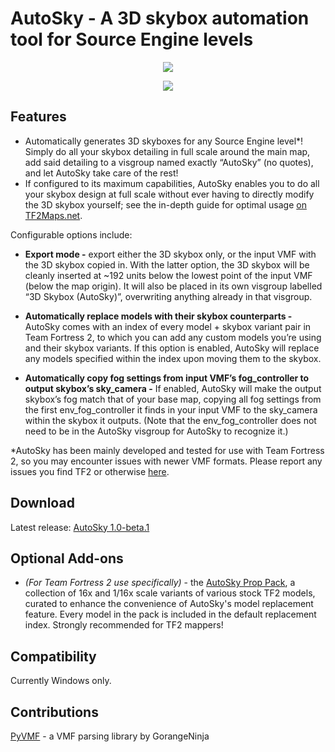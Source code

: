 # AutoSky ⁠- A 3D skybox automation tool for Source Engine levels

<p align="center">
	<img
		src="https://i.imgur.com/osb0YWY.png"
	/>
</p>
<p align="center">
	<img
		src="https://i.imgur.com/ectYPx0.png"
	/>
</p>

## Features

* Automatically generates 3D skyboxes for any Source Engine level*! Simply do all your skybox detailing in full scale around the main map, add said detailing to a visgroup named exactly “AutoSky” (no quotes), and let AutoSky take care of the rest!
* If configured to its maximum capabilities, AutoSky enables you to do all your skybox design at full scale without ever having to directly modify the 3D skybox yourself; see the in-depth guide for optimal usage [on TF2Maps.net](https://tf2maps.net/threads/resource-guide-streamlining-your-3d-skybox-design-management-workflow-with-autosky.41988).

Configurable options include:

* __Export mode -__ export either the 3D skybox only, or the input VMF with the 3D skybox copied in. With the latter option, the 3D skybox will be cleanly inserted at ~192 units below the lowest point of the input VMF (below the map origin). It will also be placed in its own visgroup labelled “3D Skybox (AutoSky)”, overwriting anything already in that visgroup.

* __Automatically replace models with their skybox counterparts -__ AutoSky comes with an index of every model + skybox variant pair in Team Fortress 2, to which you can add any custom models you’re using and their skybox variants. If this option is enabled, AutoSky will replace any models specified within the index upon moving them to the skybox.

* __Automatically copy fog settings from input VMF’s fog_controller to output skybox’s sky_camera -__ If enabled, AutoSky will make the output skybox’s fog match that of your base map, copying all fog settings from the first env_fog_controller it finds in your input VMF to the sky_camera within the skybox it outputs. (Note that the env_fog_controller does not need to be in the AutoSky visgroup for AutoSky to recognize it.)

*AutoSky has been mainly developed and tested for use with Team Fortress 2, so you may encounter issues with newer VMF formats. Please report any issues you find TF2 or otherwise [here](https://github.com/Sweepertank/AutoSky/issues).

## Download

Latest release: [AutoSky 1.0-beta.1](https://github.com/Sweepertank/AutoSky/releases/tag/v1.0-beta.1)

## Optional Add-ons

* _(For Team Fortress 2 use specifically)_ - the [AutoSky Prop Pack](https://tf2maps.net/threads/autosky-prop-pack.41989/), a collection of 16x and 1/16x scale variants of various stock TF2 models, curated to enhance the convenience of AutoSky's model replacement feature. Every model in the pack is included in the default replacement index. Strongly recommended for TF2 mappers!

## Compatibility

Currently Windows only.

## Contributions

[PyVMF](https://github.com/GorangeNinja/PyVMF) - a VMF parsing library by GorangeNinja
